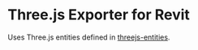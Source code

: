 Three.js Exporter for Revit
===========================

Uses Three.js entities defined in [threejs-entities](https://github.com/CodeCavePro/threejs-entities).
